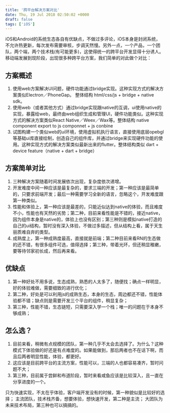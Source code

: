 ```yaml
---
title: '跨平台解决方案对比'
date: Thu, 19 Jul 2018 02:50:02 +0000
draft: false
tags: ['iOS']
---
```


iOS和Android的系统生态各自有优缺点，不做过多评论，iOS本身是封闭系统，不允许热更新，每次发布需要审核，步调天然慢。另外一点，一个产品，一个团队，两个端，两个技术栈(有可能更多)，这使得统一的跨平台开发显得十分诱人。移动端发展到现阶段，出现很多种跨平台方案，我们简单的对此做个对比：

方案概述
----

1.  使用web方案解决UI问题，硬件功能通过bridge实现。这种实现方式的解决方案类似Electron／PhoneGap。 整体结构 html/css/js + bridge + native sdk。
2.  使用web（或者其他方式）通过bridge实现跟native的互调，ui使用native的实现，暴露给web，最终由web组织生成和管理UI，硬件功能类似。这种实现方式的解决方案类似React Native／Weex／Wax等。整体结构 native component export to js componnet + js conbine
3.  试图构建一个类似web的ui环境，使用虚拟机执行语言，直接使用底层opebgl等基础ui库直接绘制，创造自己的组件库，并通过bridge来实现硬件功能的使用。这种实现方式的解决方案类似最新出来的flutter。整体结构类似 dart + device feature（native + dart + bridge）

方案简单对比
------

1.  三种解决方案随着时间发展依次出现，复杂度依次递增。
2.  开发难度中间一种应该是最复杂的，要求三端的开发；第一种应该是最简单的，只要求前端开发；最后一种需要学习全新的语言，忽略这个，开发难度跟第一种类似。
3.  性能和体验上，第一种应该是最差的，只能近似达到native的体验，而且难度不小，性能也有天然的劣势；第二种，目前来看性能是不错的，接近native，因为组件本身是native的，体验上也没有区别；第三种则是模拟native打造的自己的ui结构，暂时没有深入体验，不做过多描述，但从结构上看，属于天生丽质难自弃的类型。
4.  成熟度上，第一种成熟度最高，直接就是前端；第二种目前来看RN的生态做的还不错，有很多组件可选，值得选择；第三种，带着光环，但还稍显稚嫩，要等待邻家初长成，然后再来看。

优缺点
---

1.  第一种好处不用多说，生态成熟，熟悉的人太多了，随便找；确点一样明显，好的体验难做，需要细致的进行优化；
2.  第二种，好处是可以利用js的成熟生态，本身的生态，周边都还不错，性能体验都不错；缺点则是需要开发三个平台的组件，稍显复杂；
3.  第三种，性能不错，生态链短，只需要深入学一个栈；唯一的问题在于本身不够成熟；

怎么选？
----

1.  目前来看，稍微有点规模的团队，第一种几乎不太会去选择了。为什么？这种模式下体验做的好还是有点难度的。如果能做到，那后两者也不在话下啊，而且后两者明显性能，体验，都更好。
2.  这应该是目前跨平台的主流方案，性能可以，三端的人也都容易凑齐，暂时问题不大；
3.  第三种，目前属于尝鲜和布道阶段，暂时来看咸鱼应该是比较深入，且一直在分享进度的一个。

只为快速实现，不太在乎体验，客户端开发没有的时候，第一种貌似是比较好的选择； 主流团队，技术栈齐备，想要体验，想快速开发，第二种是主流； 大团队为未来技术布局，第三种也可以搞搞的。